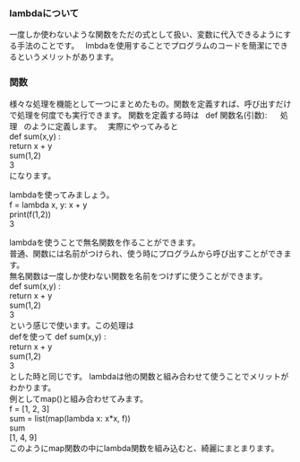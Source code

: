 ### lambdaについて
一度しか使わないような関数をただの式として扱い、変数に代入できるようにする手法のことです。  
lmbdaを使用することでプログラムのコードを簡潔にできるというメリットがあります。  
  
### 関数  
様々な処理を機能として一つにまとめたもの。関数を定義すれば、呼び出すだけで処理を何度でも実行できます。 
関数を定義する時は  
def 関数名(引数):  
    処理  
のように定義します。  
実際にやってみると  
def sum(x,y) :  
    return x + y  
sum(1,2)  
3  
になります。  
  
  
  
lambdaを使ってみましょう。  
f = lambda x, y: x + y  
print(f(1,2))  
3






lambdaを使うことで無名関数を作ることができます。    
普通、関数には名前がつけられ、使う時にプログラムから呼び出すことができます。  
無名関数は一度しか使わない関数を名前をつけずに使うことができます。  
def sum(x,y) :  
    return x + y  
sum(1,2)  
3  
という感じで使います。この処理は  
defを使って
def sum(x,y) :  
    return x + y  
sum(1,2)  
3  
とした時と同じです。
lambdaは他の関数と組み合わせて使うことでメリットがわかります。  
例としてmap()と組み合わせてみます。  
f = [1, 2, 3]  
sum = list(map(lambda x: x*x, f))  
sum  
[1, 4, 9]  
このようにmap関数の中にlambda関数を組み込むと、綺麗にまとまります。
